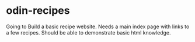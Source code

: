 # odin-recipes
Going to Build a basic recipe website.
Needs a main index page with links to a few recipes.
Should be able to demonstrate basic html knowledge.
